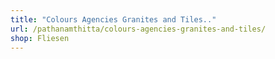 ```yaml
---
title: "Colours Agencies Granites and Tiles.."
url: /pathanamthitta/colours-agencies-granites-and-tiles/
shop: Fliesen
---
```

